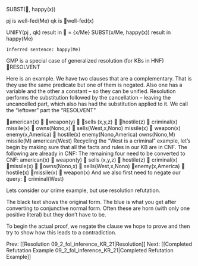 ﻿SUBST(, happy(x))

pj	is  well-fed(Me)
	qk	is well-fed(x)

UNIFY(pj , qk) 		result in  = {x/Me}
	SUBST(x/Me, happy(x))	result in happy(Me)

	Inferred sentence: happy(Me)

GMP is a special case of generalized resolution (for KBs in HNF)
RESOLVENT

Here is an example.
We have two clauses that are a complementary. That is they use the same predicate but one of them is negated. Also one has a variable and the other a constant – so they can be unified.
Resolution performs the substitution followed by the cancellation – leaving the uncancelled part, which also has had the substitution applied to it.
We call the “leftover” part the “RESOLVENT”

american(x)  weapon(y)  sells (x,y,z)  hostile(z)  criminal(x)
missile(x)  owns(Nono,x)  sells(West,x,Nono)
missile(x)  weapon(x)
enemy(x,America)  hostile(x)
enemy(Nono,America)	owns(Nono,M)
missile(M)		american(West)
Recycling the “West is a criminal” example, let’s begin by making sure that all the facts and rules in our KB are in CNF. The following are already in CNF:
The remaining four need to be converted to CNF:
american(x)  weapon(y)  sells (x,y,z)  hostile(z)  criminal(x)
missile(x)  owns(Nono,x)  sells(West,x,Nono)
enemy(x,America)  hostile(x)
missile(x)  weapon(x)
And we also first need to negate our query:  criminal(West)

Lets consider our crime example, but use resolution refutation.

The black text shows the original form. The blue is what you get after converting to conjunctive normal form. Often these are horn (with only one positive literal) but they don’t have to be.

To begin the actual proof, we negate the clause we hope to prove and then try to show how this leads to a contradiction.



Prev: [[Resolution 09_2_fol_inference_KR_21|Resolution]]
Next: [[Completed Refutation Example 09_2_fol_inference_KR_21|Completed Refutation Example]]